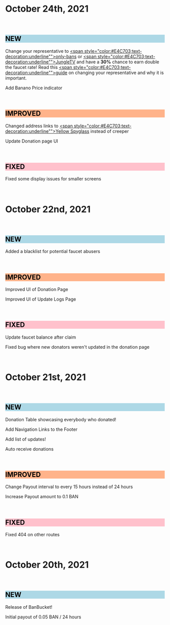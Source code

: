 # October 24th, 2021

&nbsp;

<h2 style="background-color:#ADD8E6;color:black">NEW</h2>

Change your representative to [<span style="color:#E4C703;text-decoration:underline"">only-bans</span>](https://www.yellowspyglass.com/account/ban_1on1ybanskzzsqize1477wximtkdzrftmxqtajtwh4p4tg1w6awn1hq677cp) or [<span style="color:#E4C703;text-decoration:underline"">JungleTV</span>](https://www.yellowspyglass.com/account/ban_19potasho7ozny8r1drz3u3hb3r97fw4ndm4hegdsdzzns1c3nobdastcgaa) and have a **30%** chance to earn double the faucet rate! Read this [<span style="color:#E4C703;text-decoration:underline"">guide</span>](https://jungletv.live/documents/badrepresentativehelp) on changing your representative and why it is important.

Add Banano Price indicator

&nbsp;

<h2 style="background-color:#ffb38a;color:black">IMPROVED</h2>

Changed address links to [<span style="color:#E4C703;text-decoration:underline"">Yellow Spyglass</span>](https://yellowspyglass.com/) instead of creeper

Update Donation page UI

&nbsp;

<h2 style="background-color:#ffc1cc;color:black">FIXED</h2>

Fixed some display issues for smaller screens

&nbsp;

# October 22nd, 2021

&nbsp;

<h2 style="background-color:#ADD8E6;color:black">NEW</h2>

Added a blacklist for potential faucet abusers

&nbsp;

<h2 style="background-color:#ffb38a;color:black">IMPROVED</h2>

Improved UI of Donation Page

Improved UI of Update Logs Page

&nbsp;

<h2 style="background-color:#ffc1cc;color:black">FIXED</h2>

Update faucet balance after claim

Fixed bug where new donators weren't updated in the donation page

&nbsp;

# October 21st, 2021

&nbsp;

<h2 style="background-color:#ADD8E6;color:black">NEW</h2>

Donation Table showcasing everybody who donated!

Add Navigation Links to the Footer

Add list of updates!

Auto receive donations

&nbsp;

<h2 style="background-color:#ffb38a;color:black">IMPROVED</h2>

Change Payout interval to every 15 hours instead of 24 hours

Increase Payout amount to 0.1 BAN

&nbsp;

<h2 style="background-color:#ffc1cc;color:black">FIXED</h2>

Fixed 404 on other routes
  
&nbsp;

# October 20th, 2021

&nbsp;

<h2 style="background-color:#ADD8E6;color:black">NEW</h2>

Release of BanBucket!
  
Initial payout of 0.05 BAN / 24 hours
